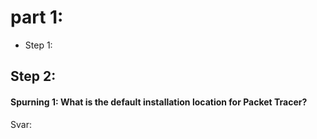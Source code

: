 # part 1:
- Step 1:  
## Step 2:  
#### Spurning 1: What is the default installation location for Packet Tracer?  
Svar:
